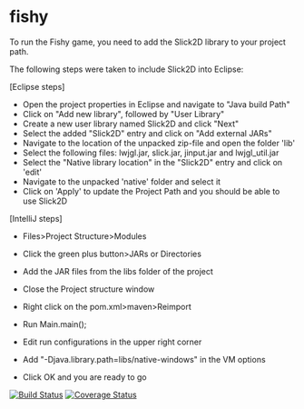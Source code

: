 # fishy
To run the Fishy game, you need to add the Slick2D library to your project path.

The following steps were taken to include Slick2D into Eclipse:

[Eclipse steps]
- Open the project properties in Eclipse and navigate to "Java build Path"
- Click on "Add new library", followed by "User Library"
- Create a new user library named Slick2D and click "Next"
- Select the added "Slick2D" entry and click on "Add external JARs"
- Navigate to the location of the unpacked zip-file and open the folder 'lib'
- Select the following files: lwjgl.jar, slick.jar, jinput.jar and lwjgl_util.jar
- Select the "Native library location" in the "Slick2D" entry and click on 'edit'
- Navigate to the unpacked 'native' folder and select it
- Click on 'Apply' to update the Project Path and you should be able to use Slick2D

[IntelliJ steps]

- Files>Project Structure>Modules
- Click the green plus button>JARs or Directories
- Add the JAR files from the libs folder of the project
- Close the Project structure window
- Right click on the pom.xml>maven>Reimport

- Run Main.main();
- Edit run configurations in the upper right corner
- Add "-Djava.library.path=libs/native-windows" in the VM options
- Click OK and you are ready to go

[![Build Status](https://travis-ci.org/martijn9612/fishy.svg?branch=development)](https://travis-ci.org/martijn9612/fishy)
[![Coverage Status](https://coveralls.io/repos/martijn9612/fishy/badge.svg?branch=development&service=github)](https://coveralls.io/github/martijn9612/fishy?branch=development)
